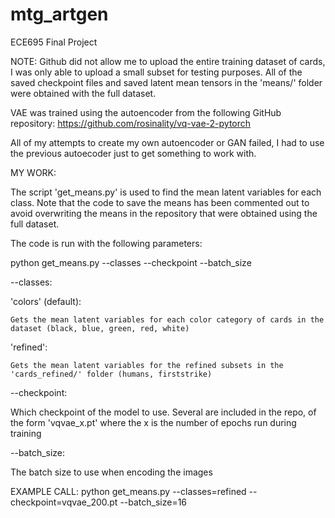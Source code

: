# mtg_artgen
ECE695 Final Project

NOTE: Github did not allow me to upload the entire training dataset of cards, I was only able to upload a small subset for testing purposes. All of the saved checkpoint files and saved latent mean tensors in the 'means/' folder were obtained with the full dataset.

VAE was trained using the autoencoder from the following GitHub repository: https://github.com/rosinality/vq-vae-2-pytorch

All of my attempts to create my own autoencoder or GAN failed, I had to use the previous autoecoder just to get something to work with.

MY WORK:

The script 'get_means.py' is used to find the mean latent variables for each class. Note that the code to save the means has been commented out to avoid overwriting the means in the repository that were obtained using the full dataset.

The code is run with the following parameters:

python get_means.py --classes --checkpoint --batch_size

--classes:

  'colors' (default):
  
    Gets the mean latent variables for each color category of cards in the dataset (black, blue, green, red, white)
    
  'refined':
  
    Gets the mean latent variables for the refined subsets in the 'cards_refined/' folder (humans, firststrike)
    
--checkpoint:

  Which checkpoint of the model to use. Several are included in the repo, of the form 'vqvae_x.pt' where the x is the number of epochs run during training
  
--batch_size:

  The batch size to use when encoding the images
  
EXAMPLE CALL: python get_means.py --classes=refined --checkpoint=vqvae_200.pt --batch_size=16

